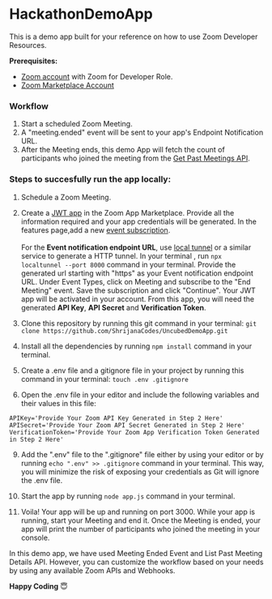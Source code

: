 # HackathonDemoApp
This is a demo app built for your reference on how to use Zoom Developer Resources.

**Prerequisites:**
* [Zoom account](https://zoom.us) with Zoom for Developer Role.
* [Zoom Marketplace Account](https://marketplace.zoom.us/docs/guides)


### Workflow

1. Start a scheduled Zoom Meeting.
2. A "meeting.ended" event will be sent to your app's Endpoint Notification URL. 
3. After the Meeting ends, this demo App will fetch the count of participants who joined the meeting from the [Get Past Meetings API](https://marketplace.zoom.us/docs/api-reference/zoom-api/meetings/pastmeetingdetails).

### Steps to succesfully run the app locally: 
1. Schedule a Zoom Meeting.

3. Create a [JWT app](https://marketplace.zoom.us/docs/guides/getting-started/app-types/create-jwt-app) in the Zoom App Marketplace. Provide all the information required and your app credentials will be generated. In the features page,add a new [event subscription](https://marketplace.zoom.us/docs/guides/getting-started/app-types/create-jwt-app#features). <br><br>For the **Event notification endpoint URL**, use [local tunnel](https://github.com/localtunnel/localtunnel) or a similar service to generate a HTTP tunnel. In your terminal , run `npx localtunnel --port 8000` command in your terminal. Provide the generated url starting with "https" as your Event notification endpoint URL. Under Event Types, click on Meeting and subscribe to the "End Meeting" event. Save the subscription and click "Continue". Your JWT app will be activated in your account. From this app, you will need the generated **API Key**, **API Secret** and **Verification Token**. 


5. Clone this repository by running this git command in your terminal: `git clone https://github.com/ShrijanaCodes/UncubedDemoApp.git`
6. Install all the dependencies by running `npm install` command in your terminal.
7. Create a .env file and a gitignore file in your project by running this command in your terminal: `touch .env .gitignore`
8. Open the .env file in your editor and include the following variables and their values in this file:
```
APIKey='Provide Your Zoom API Key Generated in Step 2 Here'
APISecret='Provide Your Zoom API Secret Generated in Step 2 Here'
VerificationToken='Provide Your Zoom App Verification Token Generated in Step 2 Here'
```
9. Add the ".env" file to the ".gitignore" file either by using your editor or by running `echo ".env" >> .gitignore` command in your terminal. This way, you will minimize the risk of exposing your credentials as Git will ignore the .env file.

11. Start the app by running `node app.js` command in your terminal. 

12. Voila! Your app will be up and running on port 3000. While your app is running, start your Meeting and end it. Once the Meeting is ended, your app will print the number of participants who joined the meeting in your console.  

In this demo app, we have used Meeting Ended Event and List Past Meeting Details API. However, you can customize the workflow based on your needs by using any available Zoom APIs and Webhooks. 


 **Happy Coding** :innocent:	

